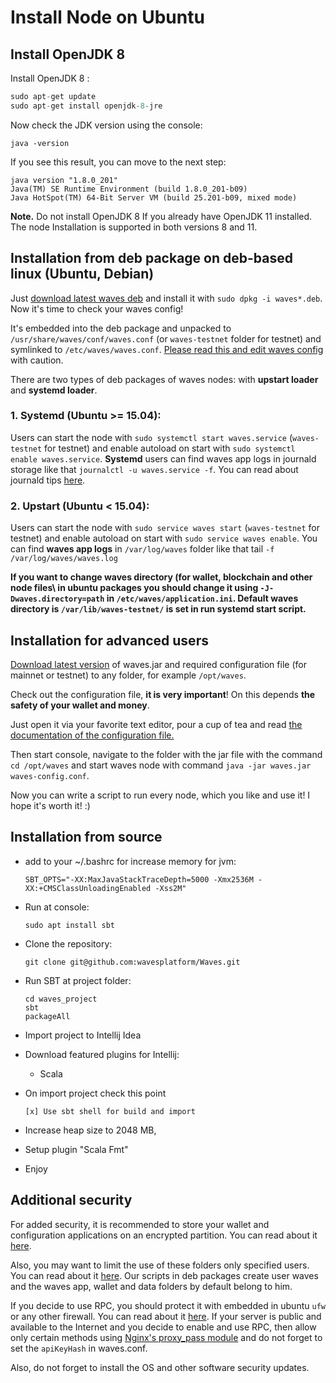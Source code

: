 # Install Node on Ubuntu

## Install OpenJDK 8

Install OpenJDK 8 :

```cpp
sudo apt-get update
sudo apt-get install openjdk-8-jre
```

Now check the JDK version using the console:

```
java -version
```

If you see this result, you can move to the next step:

```
java version "1.8.0_201"
Java(TM) SE Runtime Environment (build 1.8.0_201-b09)
Java HotSpot(TM) 64-Bit Server VM (build 25.201-b09, mixed mode)
```

**Note.** Do not install OpenJDK 8 If you already have OpenJDK 11 installed. The node Installation is supported in both versions 8 and 11.

## Installation from deb package on deb-based linux (Ubuntu, Debian)

Just [download latest waves deb](https://github.com/wavesplatform/Waves/releases) and install it with `sudo dpkg -i waves*.deb`. Now it's time to check your waves config!

It's embedded into the deb package and unpacked to `/usr/share/waves/conf/waves.conf` (or `waves-testnet` folder for testnet) and symlinked to `/etc/waves/waves.conf`. [Please read this and edit waves config](/en/waves-node/node-configuration) with caution.

There are two types of deb packages of waves nodes: with **upstart loader** and **systemd loader**.

### 1. Systemd (Ubuntu &gt;= 15.04):

Users can start the node with `sudo systemctl start waves.service` (`waves-testnet` for testnet) and enable autoload on start with `sudo systemctl enable waves.service`. **Systemd** users can find waves app logs in journald storage like that `journalctl -u waves.service -f`. You can read about journald tips [here](https://www.digitalocean.com/community/tutorials/how-to-use-journalctl-to-view-and-manipulate-systemd-logs).

### 2. **Upstart (Ubuntu &lt; 15.04):**

Users can start the node with `sudo service waves start` (`waves-testnet` for testnet) and enable autoload on start with `sudo service waves enable`. You can find **waves app logs** in `/var/log/waves` folder like that tail `-f /var/log/waves/waves.log`



**If you want to change waves directory (for wallet, blockchain and other node files\ in ubuntu packages you should change it using **`-J-Dwaves.directory=path`** in **`/etc/waves/application.ini`**. Default waves directory is **`/var/lib/waves-testnet/`** is set in run systemd start script.**

## Installation for advanced users

[Download latest version](https://github.com/wavesplatform/Waves/releases) of waves.jar and required configuration file (for mainnet or testnet) to any folder, for example `/opt/waves`.

Check out the configuration file, **it is very important**! On this depends **the safety of your wallet and money**.

Just open it via your favorite text editor, pour a cup of tea and read [the documentation of the configuration file.](/en/waves-node/node-configuration)

Then start console, navigate to the folder with the jar file with the command `cd /opt/waves` and start waves node with command `java -jar waves.jar waves-config.conf`.

Now you can write a script to run every node, which you like and use it! I hope it's worth it! :\)

## Installation from source

* add to your ~/.bashrc for increase memory for jvm:

  ```
  SBT_OPTS="-XX:MaxJavaStackTraceDepth=5000 -Xmx2536M -XX:+CMSClassUnloadingEnabled -Xss2M"
  ```
  
* Run at console:

  ```
  sudo apt install sbt
  ```

* Clone the repository:

  ```
  git clone git@github.com:wavesplatform/Waves.git
  ```

* Run SBT at project folder:

  ```
  cd waves_project
  sbt
  packageAll
  ```

* Import project to Intellij Idea

* Download featured plugins for Intellij:

  * Scala

* On import project check this point

  ```
  [x] Use sbt shell for build and import
  ```

* Increase heap size to 2048 MB,

* Setup plugin "Scala Fmt"

* Enjoy

## Additional security

For added security, it is recommended to store your wallet and configuration applications on an encrypted partition. You can read about it [here](https://help.ubuntu.com/community/EncryptedFilesystems).

Also, you may want to limit the use of these folders only specified users. You can read about it [here](http://manpages.ubuntu.com/manpages/precise/man1/chown.1.html). Our scripts in deb packages create user waves and the waves app, wallet and data folders by default belong to him.

If you decide to use RPC, you should protect it with embedded in ubuntu `ufw` or any other firewall. You can read about it [here](https://www.digitalocean.com/community/tutorials/how-to-setup-a-firewall-with-ufw-on-an-ubuntu-and-debian-cloud-server). If your server is public and available to the Internet and you decide to enable and use RPC, then allow only certain methods using [Nginx's proxy\_pass module](http://nginx.org/ru/docs/http/ngx_http_proxy_module.html) and do not forget to set the `apiKeyHash` in waves.conf.

Also, do not forget to install the OS and other software security updates.
